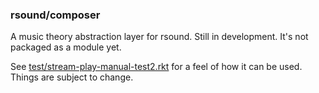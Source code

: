 ### rsound/composer

A music theory abstraction layer for rsound.  Still in development. 
It's not packaged as a module yet.

See [test/stream-play-manual-test2.rkt](https://github.com/benoid/rsound-composer/blob/master/test/play-score-manual-test2.rkt) for a 
feel of how it can be used.  Things are subject to change.
